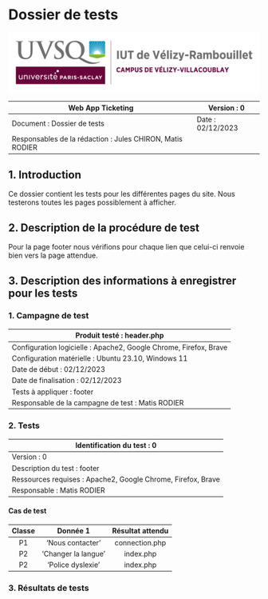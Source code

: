 # Dossier de tests

![logo_uvsq](../../annexes/logo_uvsq.png)

| Web App Ticketing                 | Version : 0             |
|--------------------------------------------|-------------------------|
| Document : Dossier de tests                | Date : 02/12/2023       |
| Responsables de la rédaction : Jules CHIRON, Matis RODIER |          |

## 1. Introduction

Ce dossier contient les tests pour les différentes pages du site.
Nous testerons toutes les pages possiblement à afficher.

## 2. Description de la procédure de test

Pour la page footer nous vérifions pour chaque lien que celui-ci renvoie bien vers la page attendue.

## 3. Description des informations à enregistrer pour les tests

### 1. Campagne de test

| Produit testé : header.php                                 |
|-------------------------------------------------------------------------|
| Configuration logicielle : Apache2, Google Chrome, Firefox, Brave                   |
| Configuration matérielle : Ubuntu 23.10, Windows 11                     |
| Date de début : 02/12/2023                                              |
| Date de finalisation : 02/12/2023                                       |
| Tests à appliquer : footer|
| Responsable de la campagne de test : Matis RODIER                       |

### 2. Tests

| Identification du test : 0               |
|------------------------------------------|
| Version : 0                              |
| Description du test : footer |
| Ressources requises : Apache2, Google Chrome, Firefox, Brave   |
| Responsable : Matis  RODIER             |

#### Cas de test

| Classe | Donnée 1 |   Résultat attendu    |
|:------:|:--------:|:----------------:|
|   P1   |         ‘Nous contacter’           |          connection.php         |
|   P2   |        ‘Changer la langue’           |          index.php            |
|   P2   |        ‘Police dyslexie’           |          index.php            |

### 3. Résultats de tests
